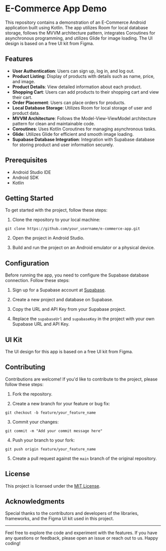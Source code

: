 # E-Commerce App Demo

This repository contains a demonstration of an E-Commerce Android application built using Kotlin. The app utilizes Room for local database storage, follows the MVVM architecture pattern, integrates Coroutines for asynchronous programming, and utilizes Glide for image loading. The UI design is based on a free UI kit from Figma.

## Features

- **User Authentication**: Users can sign up, log in, and log out.
- **Product Listing**: Display of products with details such as name, price, and image.
- **Product Details**: View detailed information about each product.
- **Shopping Cart**: Users can add products to their shopping cart and view their cart.
- **Order Placement**: Users can place orders for products.
- **Local Database Storage**: Utilizes Room for local storage of user and product data.
- **MVVM Architecture**: Follows the Model-View-ViewModel architecture pattern for clean and maintainable code.
- **Coroutines**: Uses Kotlin Coroutines for managing asynchronous tasks.
- **Glide**: Utilizes Glide for efficient and smooth image loading.
- **Supabase Database Integration**: Integration with Supabase database for storing product and user information securely.

## Prerequisites

- Android Studio IDE
- Android SDK
- Kotlin

## Getting Started

To get started with the project, follow these steps:

1. Clone the repository to your local machine:

```
git clone https://github.com/your_username/e-commerce-app.git
```

2. Open the project in Android Studio.

3. Build and run the project on an Android emulator or a physical device.

## Configuration

Before running the app, you need to configure the Supabase database connection. Follow these steps:

1. Sign up for a Supabase account at [Supabase](https://supabase.io/).

2. Create a new project and database on Supabase.

3. Copy the URL and API Key from your Supabase project.

4. Replace the `supabaseUrl` and `supabaseKey` in the project with your own Supabase URL and API Key.

## UI Kit

The UI design for this app is based on a free UI kit from Figma.

## Contributing

Contributions are welcome! If you'd like to contribute to the project, please follow these steps:

1. Fork the repository.

2. Create a new branch for your feature or bug fix:

```
git checkout -b feature/your_feature_name
```

3. Commit your changes:

```
git commit -m "Add your commit message here"
```

4. Push your branch to your fork:

```
git push origin feature/your_feature_name
```

5. Create a pull request against the `main` branch of the original repository.

## License

This project is licensed under the [MIT License](LICENSE).

## Acknowledgments

Special thanks to the contributors and developers of the libraries, frameworks, and the Figma UI kit used in this project.

---

Feel free to explore the code and experiment with the features. If you have any questions or feedback, please open an issue or reach out to us. Happy coding!
